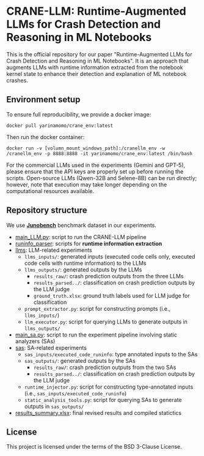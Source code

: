 # CRANE-LLM: Runtime-Augmented LLMs for Crash Detection and Reasoning in ML Notebooks

This is the official repository for our paper "Runtime-Augmented LLMs for Crash Detection and Reasoning in ML Notebooks". It is an approach that augments LLMs with runtime information extracted from the notebook kernel state to enhance their detection and explanation of ML notebook crashes.

## Environment setup

To ensure full reproducibility, we provide a docker image:
```
docker pull yarinamomo/crane_env:latest
```
Then run the docker container:
```
docker run -v [volumn_mount_windows_path]:/cranellm_env -w /cranellm_env -p 8888:8888 -it yarinamomo/crane_env:latest /bin/bash
```

For the commercial LLMs used in the experiments (Gemini and GPT-5), please ensure that the API keys are properly set up before running the scripts. Open-source LLMs (Qwen-32B and Selene-8B) can be run directly; however, note that execution may take longer depending on the computational resources available.

## Repository structure
We use [**Junobench**]((https://huggingface.co/datasets/PELAB-LiU/JunoBench)) benchmark dataset in our experiments.
- [main_LLM.py](./main_LLM.py): script to run the CRANE-LLM pipeline
- [runinfo_parser](./runinfo_parser): scripts for **runtime information extraction**
- [llms](./llms): LLM-related experiments
    - `llms_inputs/`: generated inputs (executed code cells only, executed code cells with runtime information) to the LLMs
    - `llms_outputs/`: generated outputs by the LLMs
        - `results_raw/`: crash prediction outputs from the three LLMs
        - `results_parsed../`: classification on crash prediction outputs by the LLM judge
        - `ground_truth.xlsx`: ground truth labels used for LLM judge for classification
    - `prompt_extractor.py`: script for constructing prompts (i.e., `llms_inputs/`)
    - `llm_executor.py`: script for querying LLMs to generate outputs in `llms_outputs/`
- [main_sa.py](./main_sa.py): script to run the experiment pipeline involving static analyzers (SAs)
- [sas](./sas): SA-related experiments
    - `sas_inputs/executed_code_runinfo`: type annotated inputs to the SAs
    - `sas_outputs/`: generated outputs by the SAs
        - `results_raw/`: crash prediction outputs from the two SAs
        - `results_parsed../`: classification on crash prediction outputs by the LLM judge
    - `runtime_injector.py`: script for constructing type-annotated inputs (i.e., `sas_inputs/executed_code_runinfo`)
    - `static_analysis_tools.py`: script for querying SAs to generate outputs in `sas_outputs/`
- [results_summary.xlsx](./results/results_summary.xlsx): final revised results and compiled statictics

## License

This project is licensed under the terms of the BSD 3-Clause License.
